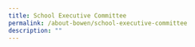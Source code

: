```yaml
---
title: School Executive Committee
permalink: /about-bowen/school-executive-committee
description: ""
---
```

